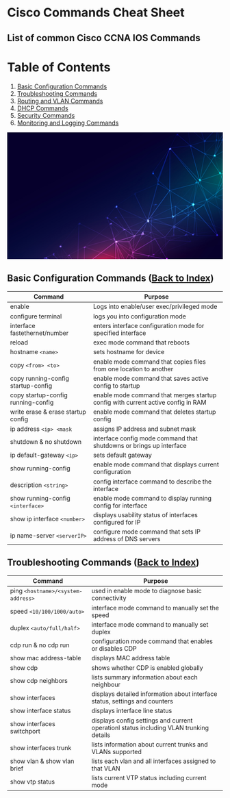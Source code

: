 # Cisco Commands Cheat Sheet

## List of common Cisco CCNA IOS Commands

# Table of Contents <a name="INDEX"></a>

1. [Basic Configuration Commands](#BASIC)
2. [Troubleshooting Commands](#TROUBLESHOOT)
3. [Routing and VLAN Commands](#ROUTEVLAN)
4. [DHCP Commands](#DHCP)
5. [Security Commands](#SECURITY)
6. [Monitoring and Logging Commands](#LOGGING)

![](/images/network5.jpg)

## Basic Configuration Commands <a name="BASIC"></a> ([Back to Index](#INDEX))

Command | Purpose
------------ | -------------
enable | Logs into enable/user exec/privileged mode
configure terminal | logs you into configuration mode
interface fastethernet/number | enters interface configuration mode for specified interface
reload | exec mode command that reboots
hostname `<name>` | sets hostname for device
copy `<from> <to>` | enable mode command that copies files from one location to another
copy running-config startup-config | enable mode command that saves active config to startup
copy startup-config running-config | enable mode command that merges startup config with current active config in RAM
write erase & erase startup config | enable mode command that deletes startup config
ip address `<ip> <mask` | assigns IP address and subnet mask
shutdown & no shutdown | interface config mode command that shutdowns or brings up interface
ip default-gateway `<ip>` | sets default gateway
show running-config | enable mode command that displays current configuration
description `<string>` | config interface command to describe the interface
show running-config `<interface>` | enable mode command to display running config for interface
show ip interface `<number>` | displays usability status of interfaces configured for IP
ip name-server `<serverIP>` | configure mode command that sets IP address of DNS servers

## Troubleshooting Commands <a name="TROUBLESHOOT"></a> ([Back to Index](#INDEX))

Command | Purpose
------------ | -------------
ping `<hostname>/<system-address>` | used in enable mode to diagnose basic connectivity
speed `<10/100/1000/auto>`  | interface mode command to manually set the speed
duplex `<auto/full/half>` | interface mode command to manually set duplex
cdp run & no cdp run | configuration mode command that enables or disables CDP
show mac address-table | displays MAC address table
show cdp | shows whether CDP is enabled globally
show cdp neighbors | lists summary information about each neighbour
show interfaces | displays detailed information about interface status, settings and counters
show interface status | displays interface line status
show interfaces switchport | displays config settings and current operationl status including VLAN trunking details
show interfaces trunk | lists information about current trunks and VLANs supported
show vlan & show vlan brief | lists each vlan and all interfaces assigned to that VLAN
show vtp status | lists current VTP status including current mode

